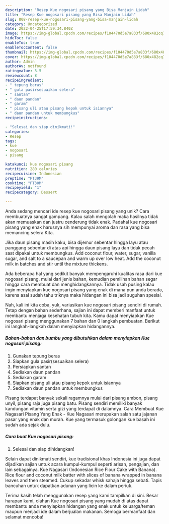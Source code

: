 ```yaml
---
description: "Resep Kue nogosari pisang yang Bisa Manjain Lidah"
title: "Resep Kue nogosari pisang yang Bisa Manjain Lidah"
slug: 808-resep-kue-nogosari-pisang-yang-bisa-manjain-lidah
category: Uncategorized
date: 2022-04-25T17:59:34.840Z
image: https://img-global.cpcdn.com/recipes/f104470d5e7a833f/680x482cq70/kue-nogosari-pisang-foto-resep-utama.jpg
hideToc: false
enableToc: true
enableTocContent: false
thumbnail: https://img-global.cpcdn.com/recipes/f104470d5e7a833f/680x482cq70/kue-nogosari-pisang-foto-resep-utama.jpg
cover: https://img-global.cpcdn.com/recipes/f104470d5e7a833f/680x482cq70/kue-nogosari-pisang-foto-resep-utama.jpg
author: Admin
authorAv: notfound
ratingvalue: 3.5
reviewcount: 8
recipeingredient:
- " tepung beras"
- " gula pasirsesuaikan selera"
- " santan"
- " daun pandan"
- " garam"
- " pisang uli atau pisang kepok untuk isiannya"
- " daun pandan untuk membungkus"
recipeinstructions:

- "Selesai dan siap dinikmati!"
categories:
- Resep
tags:
- kue
- nogosari
- pisang

katakunci: kue nogosari pisang 
nutrition: 280 calories
recipecuisine: Indonesian
preptime: "PT39M"
cooktime: "PT30M"
recipeyield: "1"
recipecategory: Dessert

---
```





Anda sedang mencari ide resep kue nogosari pisang yang unik? Cara membuatnya sangat gampang. Kalau salah mengolah maka hasilnya tidak akan memuaskan dan justru cenderung tidak enak. Padahal kue nogosari pisang yang enak harusnya sih mempunyai aroma dan rasa yang bisa memancing selera Kita.





Jika daun pisang masih kaku, bisa dijemur sebentar hingga layu atau panggang sebentar di atas api hingga daun pisang layu dan tidak pecah saat dipakai untuk membungkus. Add coconut flour, water, sugar, vanilla sugar, and salt to a saucepan and warm up over low heat. Add the coconut milk in batches and stir until the mixture thickens.

Ada beberapa hal yang sedikit banyak mempengaruhi kualitas rasa dari kue nogosari pisang, mulai dari jenis bahan, kemudian pemilihan bahan segar hingga cara membuat dan menghidangkannya. Tidak usah pusing kalau ingin menyiapkan kue nogosari pisang yang enak di mana pun anda berada, karena asal sudah tahu triknya maka hidangan ini bisa jadi suguhan spesial.






Nah, kali ini kita coba, yuk, variasikan kue nogosari pisang sendiri di rumah. Tetap dengan bahan sederhana, sajian ini dapat memberi manfaat untuk membantu menjaga kesehatan tubuh kita. Kamu dapat menyiapkan Kue nogosari pisang menggunakan 7 bahan dan 0 langkah pembuatan. Berikut ini langkah-langkah dalam menyiapkan hidangannya.

<!--inarticleads1-->

##### Bahan-bahan dan bumbu yang dibutuhkan dalam menyiapkan Kue nogosari pisang:

1. Gunakan  tepung beras
1. Siapkan  gula pasir(sesuaikan selera)
1. Persiapkan  santan
1. Sediakan  daun pandan
1. Sediakan  garam
1. Siapkan  pisang uli atau pisang kepok untuk isiannya
1. Sediakan  daun pandan untuk membungkus


Pisang terdapat banyak sekali ragamnya mulai dari pisang ambon, pisang unyil, pisang raja juga pisang batu. Pisang sendiri memiliki banyak kandungan vitamin serta gizi yang terdapat di dalamnya. Cara Membuat Kue Nagasari Pisang Yang Enak - Kue Nagasari merupakan salah satu jajanan pasar yang enak dan murah. Kue yang termasuk golongan kue basah ini sudah ada sejak dulu. 

<!--inarticleads2-->

##### Cara buat Kue nogosari pisang:


1. Selesai dan siap dihidangkan!

Selain dapat dinikmati sendiri, kue tradisional khas Indonesia ini juga dapat dijadikan sajian untuk acara kumpul-kumpul seperti arisan, pengajian, dan lain sebagainya. Kue Nagasari (Indonesian Rice Flour Cake with Banana). Rice flour and coconut milk batter with slices of banana wrapped in banana leaves and then steamed. Cukup sekadar whisk sahaja hingga sebati. Tapis bancuhan untuk dapatkan adunan yang licin ke dalam periuk. 

Terima kasih telah menggunakan resep yang kami tampilkan di sini. Besar harapan kami, olahan Kue nogosari pisang yang mudah di atas dapat membantu anda menyiapkan hidangan yang enak untuk keluarga/teman maupun menjadi ide dalam berjualan makanan. Semoga bermanfaat dan selamat mencoba!

